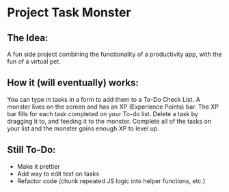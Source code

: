 # Project Task Monster

## The Idea:

A fun side project combining the functionality of a productivity app, with the fun of a virtual pet.

## How it (will eventually) works: 

You can type in tasks in a form to add them to a To-Do Check List. A monster lives on the screen and has an XP (Experience Points) bar. The XP bar fills for each task completed on your To-do list. Delete a task by dragging it to, and feeding it to the monster. Complete all of the tasks on your list and the monster gains enough XP to level up.

## Still To-Do:

- Make it prettier
- Add way to edit text on tasks
- Refactor code (chunk repeated JS logic into helper functions, etc.)